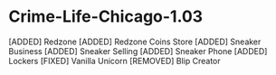 # Crime-Life-Chicago-1.03
[ADDED] Redzone
[ADDED] Redzone Coins Store
[ADDED] Sneaker Business
[ADDED] Sneaker Selling
[ADDED] Sneaker Phone
[ADDED] Lockers
[FIXED] Vanilla Unicorn
[REMOVED] Blip Creator
